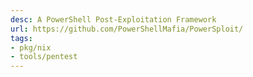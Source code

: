 ```yaml
---
desc: A PowerShell Post-Exploitation Framework
url: https://github.com/PowerShellMafia/PowerSploit/
tags:
- pkg/nix
- tools/pentest
---
```

